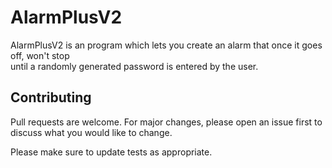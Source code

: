 # AlarmPlusV2

AlarmPlusV2 is an program which lets you create an alarm that once it goes off, won't stop <br />
until a randomly generated password is entered by the user.

## Contributing
Pull requests are welcome. For major changes, please open an issue first to discuss what you would like to change.

Please make sure to update tests as appropriate.
